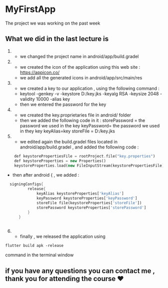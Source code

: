 # MyFirstApp

The project we was working on the past week

## What we did in the last lecture is 

1)  - we changed the project name in android/app/build.gradel
2)	- we created the icon of the application using this web site : https://appicon.co/
	- we add all the generated icons in android/app/src/main/res
3)	- we created a key to our application , using the following command : 
	-  keytool -genkey -v -keystore D:/key.jks -keyalg RSA -keysize 2048 -validity 10000 -alias key
	- then we entered the password for the key 
4)	- we created the key.proprietaries file in android/ folder
	- then we added the following code in it : 
	storePassword = the password we used in the key
	keyPassword= the password we used in they key
	keyAlias=key
	storeFile = D:/key.jks

5)	- we edited again the build.gradel files located in android/app/build.gradel , and added the following code : 

```dart
	def keystorePropertiesFile = rootProject.file("key.properties")
	def keystoreProperties = new Properties()
	keystoreProperties.load(new FileInputStream(keystorePropertiesFile))
```

   - then after android { , we added : 
  
  ```dart
	signingConfigs{
	        release{
    	        keyAlias keystoreProperties['keyAlias']
        	    keyPassword keystoreProperties['keyPassword']
            	storeFile file(keystoreProperties['storeFile'])
            	storePassword keystoreProperties['storePassword']
        	}
    	}
      
   ```

6)	- finally , we released the application using 
```
flutter build apk -release
```
command in the terminal window 

## if you have any questions you can contact me , thank you for attending the course ♥
